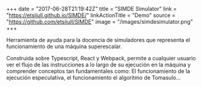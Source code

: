 +++
date = "2017-06-28T21:19:42Z"
title = "SIMDE Simulator"
link = "https://etsiiull.github.io/SIMDE/"
linkActionTitle = "Demo"
source = "https://github.com/etsiiull/SIMDE"
image = "/images/simdesimulator.png"
+++

Herramienta de ayuda para la docencia de simuladores que representa el funcionamiento de una máquina superescalar. 

<!--more-->

Construida sobre Typescript, React y Webpack, permite a cualquier usuario ver el flujo de las instrucciones a lo largo de su ejecución en la máquina y comprender conceptos tan fundamentales como: El funcionamiento de la ejecución especulativa, el funcionamiento el algoritmo de Tomasulo...